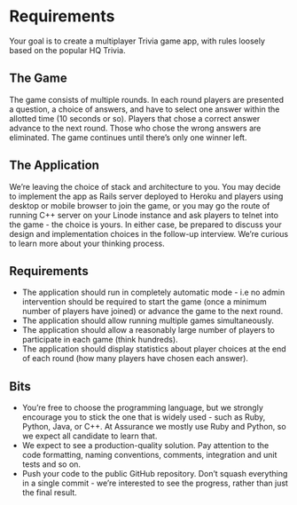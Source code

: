 # Requirements

Your goal is to create a multiplayer Trivia game app, with rules loosely based on the popular HQ Trivia.

## The Game
The game consists of multiple rounds. In each round players are presented a question, a choice of answers, and have to select one answer within the allotted time (10 seconds or so). Players that chose a correct answer advance to the next round. Those who chose the wrong answers are eliminated. The game continues until there’s only one winner left.

## The Application
We’re leaving the choice of stack and architecture to you. You may decide to implement the app as Rails server deployed to Heroku and players using desktop or mobile browser to join the game, or you may go the route of running C++ server on your Linode instance and ask players to telnet into the game - the choice is yours.
In either case, be prepared to discuss your design and implementation choices in the follow-up interview. We’re curious to learn more about your thinking process.

## Requirements
- The application should run in completely automatic mode - i.e no admin intervention should be required to start the game (once a minimum number of players have joined) or advance the game to the next round.
- The application should allow running multiple games simultaneously.
- The application should allow a reasonably large number of players to participate in each game (think hundreds).
-	The application should display statistics about player choices at the end of each round (how many players have chosen each answer).

## Bits
- You’re free to choose the programming language, but we strongly encourage you to stick the one that is widely used - such as Ruby, Python, Java, or C++. At Assurance we mostly use Ruby and Python, so we expect all candidate to learn that.
- We expect to see a production-quality solution. Pay attention to the code formatting, naming conventions, comments, integration and unit tests and so on.
- Push your code to the public GitHub repository. Don’t squash everything in a single commit - we’re interested to see the progress, rather than just the final result.
